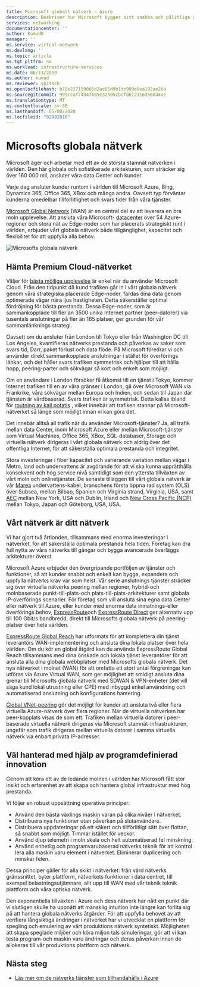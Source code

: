 ```yaml
---
title: Microsoft globalt nätverk – Azure
description: Beskriver hur Microsoft bygger sitt snabba och pålitliga globala nätverk
services: networking
documentationcenter: ''
author: KumudD
manager: ''
ms.service: virtual-network
ms.devlang: ''
ms.topic: article
ms.tgt_pltfrm: na
ms.workload: infrastructure-services
ms.date: 06/13/2019
ms.author: kumud
ms.reviewer: ypitsch
ms.openlocfilehash: b78e227159065d2ae85d9b1dc989e8ea192ae26a
ms.sourcegitcommit: 999ccaf74347605e32505cbcfd6121163560a4ae
ms.translationtype: MT
ms.contentlocale: sv-SE
ms.lasthandoff: 05/08/2020
ms.locfileid: "82982810"
---
```

# <a name="microsoft-global-network"></a>Microsofts globala nätverk

Microsoft äger och arbetar med ett av de största stamnät nätverken i världen. Den här globala och sofistikerade arkitekturen, som sträcker sig över 160 000 mil, ansluter våra data Center och kunder. 
 
Varje dag ansluter kunder runtom i världen till Microsoft Azure, Bing, Dynamics 365, Office 365, XBox och många andra. Oavsett typ förväntar kunderna omedelbar tillförlitlighet och svars tider från våra tjänster. 
 
[Microsoft Global Network](https://azure.microsoft.com/global-infrastructure/global-network/) (WAN) är en central del av att leverera en bra moln upplevelse. Att ansluta våra Microsoft- [datacenter](https://azure.microsoft.com/global-infrastructure/) över 54 Azure-regioner och stora nät av Edge-noder som har placerats strategiskt runt i världen, erbjuder vårt globala nätverk både tillgänglighet, kapacitet och flexibilitet för att uppfylla alla behov.

![Microsofts globala nätverk](./media/microsoft-global-network/microsoft-global-wan.png)
 
## <a name="get-the-premium-cloud-network"></a>Hämta Premium Cloud-nätverket
 
Väljer för [bästa möjliga upplevelse](https://www.sdxcentral.com/articles/news/azure-tops-aws-gcp-in-cloud-performance-says-thousandeyes/2018/11/) är enkel när du använder Microsoft Cloud. Från den tidpunkt då kund trafiken går in i vårt globala nätverk genom våra strategiska placerade Edge-noder, färdas dina data genom optimerade vägar nära ljus hastigheten. Detta säkerställer optimal fördröjning för bästa prestanda. Dessa Edge-noder, som är sammankopplade till fler än 3500 unika Internet partner (peer-datorer) via tusentals anslutningar på fler än 165 platser, ger grunden för vår sammanlänknings strategi. 
 
Oavsett om du ansluter från London till Tokyo eller från Washington DC till Los Angeles, kvantifieras nätverks prestanda och påverkas av saker som svars tid, Darr, paket förlust och data flöde.  På Microsoft föredrar vi och använder direkt sammankopplade anslutningar i stället för överförings länkar, och det håller svars trafiken symmetrisk och hjälper till att hålla hopp, peering-parter och sökvägar så kort och enkelt som möjligt. 

Om en användare i London försöker få åtkomst till en tjänst i Tokyo, kommer Internet trafiken till en av våra gränser i London, gå över Microsoft WAN via Frankrike, våra sökvägar mellan Europa och Indien, och sedan till Japan där tjänsten är värdbaserad. Svars trafiken är symmetrisk. Detta kallas ibland för [routning av kall potatis](https://en.wikipedia.org/wiki/Hot-potato_and_cold-potato_routing) , vilket innebär att trafiken stannar på Microsoft-nätverket så länge som möjligt innan vi kan göra det.  
  
Det innebär alltså all trafik när du använder Microsoft-tjänster? Ja, all trafik mellan data Center, inom Microsoft Azure eller mellan Microsoft-tjänster som Virtual Machines, Office 365, XBox, SQL-databaser, Storage och virtuella nätverk dirigeras i vårt globala nätverk och aldrig över det offentliga Internet, för att säkerställa optimala prestanda och integritet.  
 
Stora investeringar i fiber kapacitet och varierande variation mellan vägar i Metro, land och undervattens är avgörande för att vi ska kunna upprätthålla konsekvent och hög service nivå samtidigt som den yttersta tillväxten av vårt moln och onlinetjänster. De senaste tilläggen till vårt globala nätverk är vår [Marea](https://www.submarinecablemap.com/#/submarine-cable/marea) undervattens-kabel, branschens första öppna rad system (OLS) över Subsea, mellan Bilbao, Spanien och Virginia strand, Virginia, USA, samt [AEC](https://www.submarinecablemap.com/#/submarine-cable/aeconnect-1) mellan New York, USA och Dublin, Irland och [New Cross Pacific (NCP)](https://www.submarinecablemap.com/#/submarine-cable/new-cross-pacific-ncp-cable-system) mellan Tokyo, Japan och Göteborg, USA, USA. 
 

## <a name="our-network-is-your-network"></a>Vårt nätverk är ditt nätverk

Vi har gjort två årtionden, tillsammans med enorma investeringar i nätverket, för att säkerställa optimala prestanda hela tiden. Företag kan dra full nytta av våra nätverks till gångar och bygga avancerade överläggs arkitekturer överst. 
 
Microsoft Azure erbjuder den övergripande portföljen av tjänster och funktioner, så att kunder snabbt och enkelt kan bygga, expandera och uppfylla nätverks krav var som helst. Vår serie anslutnings tjänster sträcker sig över virtuella nätverks peering mellan regioner, hybrid-och molnbaserade punkt-till-plats-och plats-till-plats-arkitekturer samt globala IP-överförings scenarier.  För företag som vill ansluta sina egna data Center eller nätverk till Azure, eller kunder med enorma data inmatnings-eller överförings behov, [ExpressRoute](../expressroute/expressroute-introduction.md)och [ExpressRoute Direct](../expressroute/expressroute-erdirect-about.md) ger alternativ upp till 100 Gbit/s bandbredd, direkt till Microsofts globala nätverk på peering-platser över hela världen.  
 
[ExpressRoute Global Reach](../expressroute/expressroute-global-reach.md) har utformats för att komplettera din tjänst leverantörs WAN-implementering och ansluta dina lokala platser över hela världen. Om du kör en global åtgärd kan du använda ExpressRoute Global Reach tillsammans med dina önskade och lokala tjänst leverantörer för att ansluta alla dina globala webbplatser med Microsofts globala nätverk. Det nya nätverket i molnet (WAN) för att omfatta ett stort antal förgreningar kan utföras via Azure Virtual WAN, som ger möjlighet att smidigt ansluta dina grenar till Microsofts globala nätverk med SDWAN & VPN-enheter (det vill säga kund lokal utrustning eller CPE) med inbyggd enkel användning och automatiserad anslutning och konfigurations hantering. 
 
[Global VNet-peering](../virtual-network/virtual-network-peering-overview.md) gör det möjligt för kunder att ansluta två eller flera virtuella Azure-nätverk över flera regioner. När de virtuella nätverken har peer-kopplats visas de som ett. Trafiken mellan virtuella datorer i peer-baserade virtuella nätverk dirigeras via Microsoft stamnät-infrastrukturen, ungefär som trafik dirigeras mellan virtuella datorer i samma virtuella nätverk via enbart privata IP-adresser. 
 

## <a name="well-managed-using-software-defined-innovation"></a>Väl hanterad med hjälp av programdefinierad innovation

Genom att köra ett av de ledande molnen i världen har Microsoft fått stor insikt och erfarenhet av att skapa och hantera global infrastruktur med hög prestanda.  
 
Vi följer en robust uppsättning operativa principer: 
 
- Använd den bästa växlings maskin varan på olika nivåer i nätverket.  
- Distribuera nya funktioner utan påverkan på slutanvändare.  
- Distribuera uppdateringar på ett säkert och tillförlitligt sätt över flottan, så snabbt som möjligt. Timmar istället för veckor.  
- Använd djup telemetri i moln skala och helt automatiserad fel minskning.  
- Använd enhetlig och programvarubaserad nätverks teknik för att kontrol lera alla maskin varu element i nätverket.  Eliminerar duplicering och minskar felen. 
 
Dessa principer gäller för alla skikt i nätverket: från värd nätverks gränssnittet, byter plattform, nätverkets funktioner i data centret, till exempel belastningsutjämnare, allt upp till WAN med vår teknik teknik plattform och våra optiska nätverk.  
 
Den exponentiella tillväxten i Azure och dess nätverk har nått en punkt där vi slutligen skulle ha uppnått att mänsklig intuition inte längre kan förlita sig på att hantera globala nätverks åtgärder. För att uppfylla behovet av att verifiera långsiktiga ändringar i nätverket har vi utvecklat en plattform för spegling och emulering av vårt produktions nätverk syntetiskt. Möjligheten att skapa speglade miljöer och köra miljon tals simuleringar, gör att vi kan testa program-och maskin varu ändringar och deras påverkan innan de allokeras till vår produktions plattform och nätverk. 

## <a name="next-steps"></a>Nästa steg
- [Läs mer om de nätverks tjänster som tillhandahålls i Azure](https://azure.microsoft.com/product-categories/networking/)
